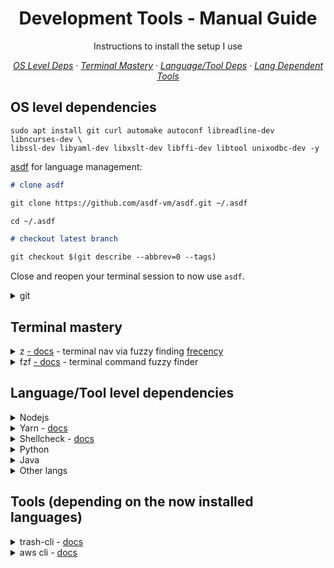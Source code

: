 <h1 align="center">Development Tools - Manual Guide</h1>

<p align="center">Instructions to install the setup I use</p>

<p align="center">
    <em>
     <a href="#os-level-dependencies">OS Level Deps</a>
    · <a href="#terminal-mastery">Terminal Mastery</a>
    · <a href="#languagetool-level-dependencies">Language/Tool Deps</a>
    · <a href="#tools-depending-on-the-now-installed-languages">Lang Dependent Tools</a>
    </em>
</p>

## OS level dependencies

```shell
sudo apt install git curl automake autoconf libreadline-dev libncurses-dev \
libssl-dev libyaml-dev libxslt-dev libffi-dev libtool unixodbc-dev -y
```

[asdf](https://github.com/asdf-vm/asdf) for language management:

```markdown
# clone asdf

git clone https://github.com/asdf-vm/asdf.git ~/.asdf

cd ~/.asdf

# checkout latest branch

git checkout $(git describe --abbrev=0 --tags)
```

Close and reopen your terminal session to now use `asdf`.

<details>
<summary>git</summary>

```markdown
# git config --global user.name john

git config --global user.name <username>

# git config --global user.email john@gmail.com

git config --global user.email <email>

# git config --global core.editor code

git config --global core.editor <editor>
```

</details>

## Terminal mastery

<details>
<summary>z <a href="https://github.com/rupa/z">- docs</a> - terminal nav via fuzzy finding <a href="https://en.wikipedia.org/wiki/Frecency">frecency</a></summary>

```markdown
cd ~ && wget https://raw.githubusercontent.com/rupa/z/master/z.sh
```

ensure `source "$HOME/z.sh"` is in your `.bashrc` or `.zshrc`.

</details>

<details>
<summary>fzf <a href="https://github.com/junegunn/fzf#using-git">- docs</a> - terminal command fuzzy finder</summary>

```markdown
# download

git clone --depth 1 https://github.com/junegunn/fzf.git ~/.fzf

# install

# 🚨 WARNING!!! when prompt, do not update your shell configuration files.

~/.fzf/install
```

</details>

## Language/Tool level dependencies

<details>
<summary>Nodejs</summary>

```markdown
# plugin

asdf plugin-add nodejs https://github.com/asdf-vm/asdf-nodejs.git

# nodejs release keyring

bash ~/.asdf/plugins/nodejs/bin/import-release-team-keyring

# nodejs LTS & Current

asdf install nodejs 8.12.0
asdf install nodejs 10.11.0

# set as global default

asdf global nodejs 8.12.0
```

</details>

<details>
<summary>Yarn - <a href="https://yarnpkg.com/en/docs/install">docs</a></summary>

```markdown
# add sources

curl -sS https://dl.yarnpkg.com/debian/pubkey.gpg | sudo apt-key add -
echo "deb https://dl.yarnpkg.com/debian/ stable main" | sudo tee /etc/apt/sources.list.d/yarn.list

# remove cmdtest (Ubuntu 18.04)

sudo apt remove cmdtest

# update sources

sudo apt-get update

# install yarn

sudo apt-get install yarn -y
yarn --version
```

<details>
<summary>If you are not using the provided <code>.bashrc</code> or <code>.zshrc</code>:</summary>

add the following to your `.*rc`

```shell
PATH="$PATH:/opt/yarn-[version]/bin"
PATH="$PATH:$(yarn global bin)"
export PATH
```

</details>

---

</details>

<details>
<summary>Shellcheck - <a href="https://github.com/koalaman/shellcheck#installing">docs</a></summary>

Ubuntu:

```shell
sudo apt install shellcheck -y
```

Windows:

Download the binary as [directed here](https://github.com/koalaman/shellcheck#installing) from <https://storage.googleapis.com/shellcheck/shellcheck-stable.zip>

</details>

<details>
<summary>Python</summary>

```markdown
# deps

sudo apt-get install -y make build-essential libssl-dev zlib1g-dev libbz2-dev \
libreadline-dev libsqlite3-dev wget curl llvm libncurses5-dev libncursesw5-dev \
xz-utils tk-dev -y

# plugin

asdf plugin-add python https://github.com/tuvistavie/asdf-python.git

# install python

asdf install python 3.6.0

# set as global default

asdf global python 3.6.0
```

Ensure `export PATH=~/.local/bin:$PATH` is in your `.bashrc` or `.zshrc`.

Reload your session: `source ~/.bashrc` or `.zshrc`

**pip with asdf**

```markdown
# required

asdf reshim python

# note the version and the path is within .asdf/installs/

pip --version

pip install --upgrade pip

# ensure the path is still under .asdf/installs/

pip --version
```

</details>

<details>
<summary>Java</summary>

```markdown
# plugin

asdf plugin-add java https://github.com/skotchpine/asdf-java

# latest java version

asdf install java oracle-10.0.2

# set as global default

asdf global java oracle-10.0.2
```

Note: Maven & Gradle installed separately.

</details>

<details>
<summary>Other langs</summary>

By now you surely get the idea for [setting up another lang or tool](https://github.com/asdf-vm/asdf-plugins) with [asdf](https://github.com/asdf-vm/asdf).

</details>

## Tools (depending on the now installed languages)

<details>
<summary>trash-cli - <a href="https://github.com/sindresorhus/trash-cli">docs</a></summary>

```shell
yarn global add trash-cli
```

<details>
<summary>If you are not using the provided <code>/common/.aliases</code> file:</summary>

ensure `alias rm=trash` is in your `.bashrc` or `.zshrc`.

</details>

---

</details>

<details>
<summary>aws cli - <a href="http://docs.aws.amazon.com/cli/latest/userguide/awscli-install-linux.html#awscli-install-linux-pip">docs</a></summary>

```markdown
# install

pip install awscli --upgrade --user
aws --version

# setup

aws configure

# upgrade

pip install awscli --upgrade --user
```

</details>

